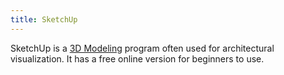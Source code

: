 ```yaml
---
title: SketchUp
---
```


SketchUp is a [3D Modeling](../3d-modeling.md) program often used for architectural visualization. It has a free online version for beginners to use.
